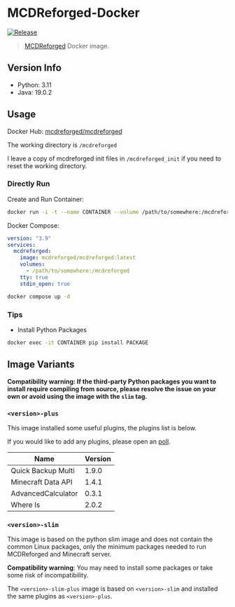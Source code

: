# MCDReforged-Docker

[![Release](https://img.shields.io/github/v/release/MCDReforged/MCDReforged-Docker?label=Release)](https://github.com/MCDReforged/MCDReforged-Docker/releases)

> [MCDReforged](https://github.com/Fallen-Breath/MCDReforged) Docker image.

## Version Info

- Python: 3.11
- Java: 19.0.2

## Usage

Docker Hub: [mcdreforged/mcdreforged](https://hub.docker.com/r/mcdreforged/mcdreforged)

The working directory is `/mcdreforged`

I leave a copy of mcdreforged init files in `/mcdreforged_init` if you need to reset the working directory.

### Directly Run

Create and Run Container:

```bash
docker run -i -t --name CONTAINER --volume /path/to/somewhere:/mcdreforged mcdreforged/mcdreforged
```

Docker Compose:

```yaml
version: "3.9"
services:
  mcdreforged:
    image: mcdreforged/mcdreforged:latest
    volumes:
      - /path/to/somewhere:/mcdreforged
    tty: true
    stdin_open: true
```

```bash
docker compose up -d
```

### Tips

- Install Python Packages

```bash
docker exec -it CONTAINER pip install PACKAGE
```

## Image Variants

**Compatibility warning: If the third-party Python packages you want to install require compiling from source, please resolve the issue on your own or avoid using the image with the `slim` tag.**

### `<version>-plus`

This image installed some useful plugins, the plugins list is below.

If you would like to add any plugins, please open an [poll](https://github.com/MCDReforged/MCDReforged-Docker/discussions/new?category=polls).

| Name               | Version |
| ------------------ | ------- |
| Quick Backup Multi | 1.9.0   |
| Minecraft Data API | 1.4.1   |
| AdvancedCalculator | 0.3.1   |
| Where Is           | 2.0.2   |

### `<version>-slim`

This image is based on the python slim image and does not contain the common Linux packages, only the minimum packages needed to run MCDReforged and Minecraft server.

**Compatibility warning**: You may need to install some packages or take some risk of incompatibility.

The `<version>-slim-plus` image is based on `<version>-slim` and installed the same plugins as `<version>-plus`.
